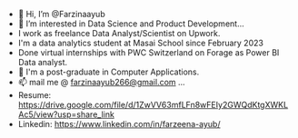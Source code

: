 - 👋 Hi, I’m @Farzinaayub
- 👀 I’m interested in Data Science and Product Development...
- I work as freelance Data Analyst/Scientist on Upwork.
- I'm a data analytics student at Masai School since February 2023
- Done virtual internships with PWC Switzerland on Forage as Power BI Data analyst.
- 🌱 I'm a post-graduate in Computer Applications.
- 📫 mail me @ farzinaayub266@gmail.com ...
- Resume: https://drive.google.com/file/d/1ZwVV63mfLFn8wFEIy2GWQdKtgXWKLAc5/view?usp=share_link
- Linkedin: https://www.linkedin.com/in/farzeena-ayub/

